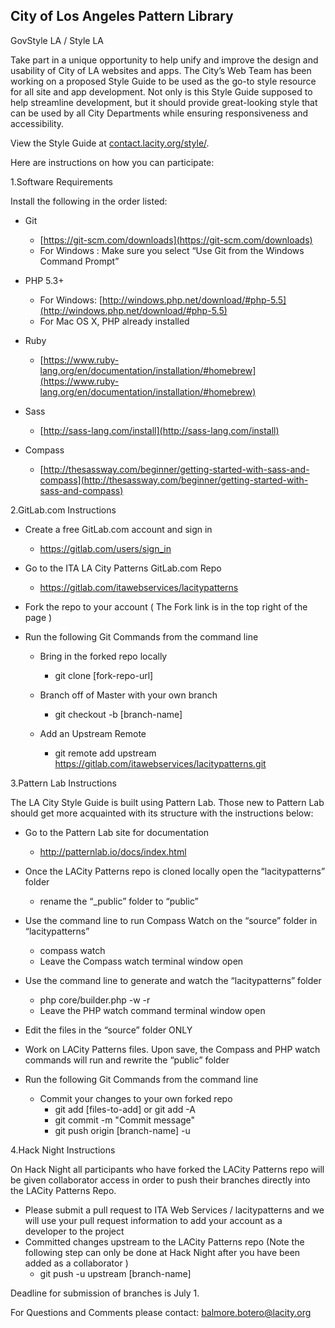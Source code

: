 ## City of Los Angeles Pattern Library

GovStyle LA / Style LA

Take part in a unique opportunity to help unify and improve the design and usability of City of LA websites and apps.  The City’s Web Team has been working on a proposed Style Guide to be used as the go-to style resource for all site and app development.  Not only is this Style Guide supposed to help streamline development, but it should provide great-looking style that can be used by all City Departments while ensuring responsiveness and accessibility.  

View the Style Guide at [contact.lacity.org/style/](http://contact.lacity.org/style/).

Here are instructions on how you can participate:

1.Software Requirements 

Install the following in the order listed:

- Git 
    - [https://git-scm.com/downloads](https://git-scm.com/downloads)
    - For Windows : Make sure you select “Use Git from the Windows Command Prompt”

- PHP 5.3+
    - For Windows: [http://windows.php.net/download/#php-5.5](http://windows.php.net/download/#php-5.5)
    - For Mac OS X, PHP already installed

- Ruby
    - [https://www.ruby-lang.org/en/documentation/installation/#homebrew](https://www.ruby-lang.org/en/documentation/installation/#homebrew)



- Sass
    - [http://sass-lang.com/install](http://sass-lang.com/install)

- Compass
    - [http://thesassway.com/beginner/getting-started-with-sass-and-compass](http://thesassway.com/beginner/getting-started-with-sass-and-compass)


2.GitLab.com Instructions

- Create a free GitLab.com account and sign in
    - https://gitlab.com/users/sign_in
    
- Go to the ITA LA City Patterns GitLab.com Repo
    - https://gitlab.com/itawebservices/lacitypatterns
    
- Fork the repo to your account ( The Fork link is in the top right of the page )

- Run the following Git Commands from the command line

    - Bring in the forked repo locally
        - git clone [fork-repo-url]
        
    - Branch off of Master with your own branch 
        - git checkout -b [branch-name]
        
    - Add an Upstream Remote
        - git remote add upstream https://gitlab.com/itawebservices/lacitypatterns.git
        
3.Pattern Lab Instructions

The LA City Style Guide is built using Pattern Lab.  Those new to Pattern Lab should get more acquainted with its structure with the instructions below:

- Go to the Pattern Lab site for documentation
    - http://patternlab.io/docs/index.html
    
- Once the LACity Patterns repo is cloned locally open the “lacitypatterns” folder
    - rename the “_public” folder to “public”
    
- Use the command line to run Compass Watch on the “source” folder in “lacitypatterns”
    - compass watch
    - Leave the Compass watch terminal window open
    
- Use the command line to generate and watch the “lacitypatterns” folder
    - php core/builder.php -w -r
    - Leave the PHP watch command terminal window open
    
- Edit the files in the “source” folder ONLY 

- Work on LACity Patterns files. Upon save, the Compass and PHP watch commands will run and rewrite the “public” folder 

- Run the following Git Commands from the command line
    - Commit your changes to your own forked repo
        - git add [files-to-add] or git add -A
        - git commit -m "Commit message"
        - git push origin [branch-name] -u
        
4.Hack Night Instructions

On Hack Night all participants who have forked the LACity Patterns repo will be given collaborator access in order to push their branches directly into the LACity Patterns Repo.
- Please submit a pull request to ITA Web Services / lacitypatterns and we will use your pull request information to add your account as a developer to the project
- Committed changes upstream to the LACity Patterns repo (Note the following step can only be done at Hack Night after you have been added as a collaborator )
    - git push -u upstream  [branch-name]
    
Deadline for  submission of branches is July 1.

For Questions and Comments please contact: balmore.botero@lacity.org 